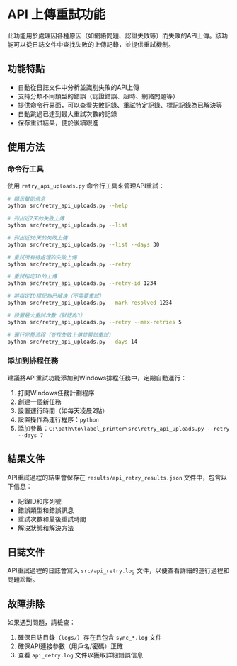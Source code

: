 # API 上傳重試功能

此功能用於處理因各種原因（如網絡問題、認證失敗等）而失敗的API上傳。該功能可以從日誌文件中查找失敗的上傳記錄，並提供重試機制。

## 功能特點

- 自動從日誌文件中分析並識別失敗的API上傳
- 支持分類不同類型的錯誤（認證錯誤、超時、網絡問題等）
- 提供命令行界面，可以查看失敗記錄、重試特定記錄、標記記錄為已解決等
- 自動跳過已達到最大重試次數的記錄
- 保存重試結果，便於後續跟進

## 使用方法

### 命令行工具

使用 `retry_api_uploads.py` 命令行工具來管理API重試：

```bash
# 顯示幫助信息
python src/retry_api_uploads.py --help

# 列出近7天的失敗上傳
python src/retry_api_uploads.py --list

# 列出近30天的失敗上傳
python src/retry_api_uploads.py --list --days 30

# 重試所有待處理的失敗上傳
python src/retry_api_uploads.py --retry

# 重試指定ID的上傳
python src/retry_api_uploads.py --retry-id 1234

# 將指定ID標記為已解決（不需要重試）
python src/retry_api_uploads.py --mark-resolved 1234

# 設置最大重試次數（默認為3）
python src/retry_api_uploads.py --retry --max-retries 5

# 運行完整流程（查找失敗上傳並嘗試重試）
python src/retry_api_uploads.py --days 14
```

### 添加到排程任務

建議將API重試功能添加到Windows排程任務中，定期自動運行：

1. 打開Windows任務計劃程序
2. 創建一個新任務
3. 設置運行時間（如每天凌晨2點）
4. 設置操作為運行程序：`python`
5. 添加參數：`C:\path\to\label_printer\src\retry_api_uploads.py --retry --days 7`

## 結果文件

API重試過程的結果會保存在 `results/api_retry_results.json` 文件中，包含以下信息：

- 記錄ID和序列號
- 錯誤類型和錯誤訊息
- 重試次數和最後重試時間
- 解決狀態和解決方法

## 日誌文件

API重試過程的日誌會寫入 `src/api_retry.log` 文件，以便查看詳細的運行過程和問題診斷。

## 故障排除

如果遇到問題，請檢查：

1. 確保日誌目錄（`logs/`）存在且包含 `sync_*.log` 文件
2. 確保API連接參數（用戶名/密碼）正確
3. 查看 `api_retry.log` 文件以獲取詳細錯誤信息 
